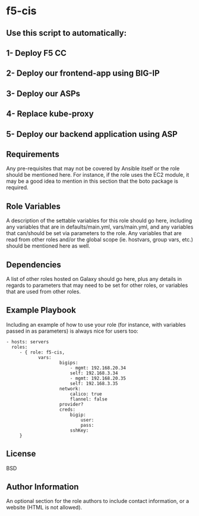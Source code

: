 f5-cis
=========

## Use this script to automatically: 
## 1- Deploy F5 CC 
## 2- Deploy our frontend-app using BIG-IP 
## 3- Deploy our ASPs
## 4- Replace kube-proxy
## 5- Deploy our backend application using ASP

Requirements
------------

Any pre-requisites that may not be covered by Ansible itself or the role should be mentioned here. For instance, if the role uses the EC2 module, it may be a good idea to mention in this section that the boto package is required.

Role Variables
--------------

A description of the settable variables for this role should go here, including any variables that are in defaults/main.yml, vars/main.yml, and any variables that can/should be set via parameters to the role. Any variables that are read from other roles and/or the global scope (ie. hostvars, group vars, etc.) should be mentioned here as well.

Dependencies
------------

A list of other roles hosted on Galaxy should go here, plus any details in regards to parameters that may need to be set for other roles, or variables that are used from other roles.

Example Playbook
----------------

Including an example of how to use your role (for instance, with variables passed in as parameters) is always nice for users too:

    - hosts: servers
      roles:
         - { role: f5-cis,
                vars:
                        bigips:
                            - mgmt: 192.168.20.34
                            self: 192.168.3.34
                            - mgmt: 192.168.20.35
                            self: 192.168.3.35
                        network:
                            calico: true
                            flannel: false
                        provider?
                        creds:
                            bigip:
                                user:
                                pass:
                            sshKey:
         }

License
-------

BSD

Author Information
------------------

An optional section for the role authors to include contact information, or a website (HTML is not allowed).
